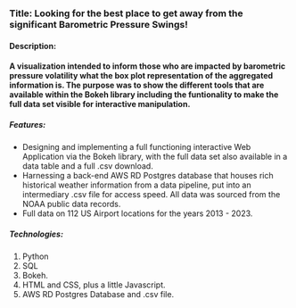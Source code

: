 ### Title: Looking for the best place to get away from the significant Barometric Pressure Swings!

#### Description:

#### A visualization intended to inform those who are impacted by barometric pressure volatility what the box plot representation of the aggregated information is. The purpose was to show the different tools that are available within the Bokeh library including the funtionality to make the full data set visible for interactive manipulation.

##### Features:

- Designing and implementing a full functioning interactive Web Application via the Bokeh library, with the full data set also available in a data table and a full .csv download.
- Harnessing a back-end AWS RD Postgres database that houses rich historical weather information from  a data pipeline, put into an intermediary .csv file for access speed.  All data was sourced from the NOAA public data records.
- Full data on 112 US Airport locations for the years 2013 - 2023.

##### Technologies:

1. Python
2. SQL
3. Bokeh.
4. HTML and CSS, plus a little Javascript.
5. AWS RD Postgres Database and .csv file.
